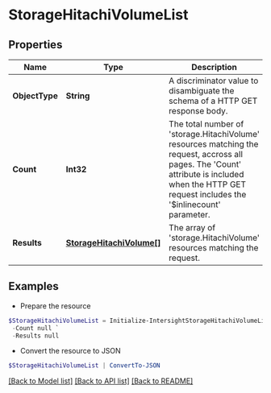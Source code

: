 # StorageHitachiVolumeList
## Properties

Name | Type | Description | Notes
------------ | ------------- | ------------- | -------------
**ObjectType** | **String** | A discriminator value to disambiguate the schema of a HTTP GET response body. | 
**Count** | **Int32** | The total number of &#39;storage.HitachiVolume&#39; resources matching the request, accross all pages. The &#39;Count&#39; attribute is included when the HTTP GET request includes the &#39;$inlinecount&#39; parameter. | [optional] 
**Results** | [**StorageHitachiVolume[]**](StorageHitachiVolume.md) | The array of &#39;storage.HitachiVolume&#39; resources matching the request. | [optional] 

## Examples

- Prepare the resource
```powershell
$StorageHitachiVolumeList = Initialize-IntersightStorageHitachiVolumeList  -ObjectType null `
 -Count null `
 -Results null
```

- Convert the resource to JSON
```powershell
$StorageHitachiVolumeList | ConvertTo-JSON
```

[[Back to Model list]](../README.md#documentation-for-models) [[Back to API list]](../README.md#documentation-for-api-endpoints) [[Back to README]](../README.md)

